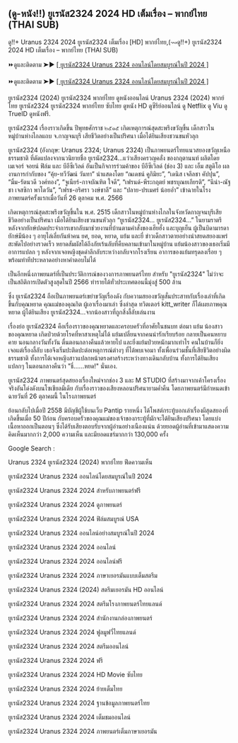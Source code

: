 ## (ดู-หนัง!!) ยูเรนัส2324 2024 HD เต็มเรื่อง – พากย์ไทย (THAI SUB)

ดู!!+ Uranus 2324 2024 ยูเรนัส2324 เต็มเรื่อง [HD] พากย์ไทย,(⇝ดู!!+) ยูเรนัส2324 2024 HD เต็มเรื่อง – พากย์ไทย (THAI SUB)

⏩ดูและติดตาม ➤►  [[ ยูเรนัส2324 Uranus 2324 ออนไลน์โดยสมบูรณ์ในปี 2024 ]](https://github.com/damikaplkasa/bandersa/pull/1)

⏩ดูและติดตาม ➤► [[ ยูเรนัส2324 Uranus 2324 ออนไลน์โดยสมบูรณ์ในปี 2024 ]](https://t.co/g642TtlS2Q) 

ยูเรนัส2324 (2024) ยูเรนัส2324 พากย์ไทย ดูหนังออนไลน์ Uranus 2324 (2024) พากย์ไทย ยูเรนัส2324 ยูเรนัส2324 พากย์ไทย ซับไทย ดูหนัง HD ดูซีรีย์ออนไลน์ ดู Netflix ดู Viu ดู TrueID ดูหนังฟรี.

ยูเรนัส2324 เรื่องราวเกิดขึ้น ปีพุทธศักราช ๒๕๑๕ เกิดเหตุการณ์สุดสะพรึงขวัญขึ้น เด็กสาวในหมู่บ้านห่างไกลแถบ จ.กาญจนบุรี เสียชีวิตอย่างเป็นปริศนา เมื่อได้ยินเสียงชวนขนหัวลุก

ยูเรนัส2324 (อังกฤษ: Uranus 2324; Uranus 2324) เป็นภาพยนตร์ไทยแนวสยองขวัญเหนือธรรมชาติ ที่ดัดแปลงจากนวนิยายชื่อ ยูเรนัส2324…แว่วเสียงครวญคลั่ง ของกฤตานนท์ ผลิตโดย เมเจอร์ จอยน์ ฟิล์ม และ บีอีซีเวิลด์ อันเป็นกิจการร่วมค้าของ บีอีซีเวิลด์ (ช่อง 3) และ เอ็ม สตูดิโอ ผลงานการกำกับของ “คุ้ย-ทวีวัฒน์ วันทา” นำแสดงโดย “ณเดชน์ คูกิมิยะ”, “เดนิส เจลีลชา คัปปุน”, “มิ้ม-รัตนวดี วงศ์ทอง”, “จูเนียร์-กาจบัณฑิต ใจดี”, “เฟรนด์-พีระกฤตย์ พชรบุณยเกียรติ”, “นีน่า-ณัฐชา เจสซิกา พาโดวัน”, “เฟรช-อริศรา วงษ์ชาลี” และ “ปลาย-ปรเมศร์ น้อยอ่ำ” เข้าฉายในโรงภาพยนตร์ครั้งแรกเมื่อวันที่ 26 ตุลาคม พ.ศ. 2566

เกิดเหตุการณ์สุดสะพรึงขวัญขึ้นใน พ.ศ. 2515 เด็กสาวในหมู่บ้านห่างไกลในจังหวัดกาญจนบุรีเสียชีวิตอย่างเป็นปริศนา เมื่อได้ยินเสียงชวนขนหัวลุก “ยูเรนัส2324… ยูเรนัส2324…” ในยามราตรี หลังจากยักษ์ปลดประจำการเขากลับมาช่วยงานที่บ้านตามคำสั่งของเฮียฮั่ง และบุญเย็น ผู้เป็นบิดามารดา ยักษ์มีน้อง ๆ อายุไล่เลี่ยกันห้าคน ยศ, ยอด, หยาด, แย้ม และยี่ ข่าวเด็กสาวตายอย่างน่าสยดสยองแพร่สะพัดไปอย่างรวดเร็ว หยาดสัมผัสได้ถึงภัยเร้นลับที่คืบคลานเข้ามาในหมู่บ้าน แย้มน้องสาวของเธอเริ่มมีอาการแปลก ๆ หลังจากเจอหญิงชุดดำลึกลับระหว่างกลับจากโรงเรียน อาการของแย้มทรุดลงเรื่อย ๆ พร้อมท่าทีประหลาดอย่างหาคำตอบไม่ได้

เป็นอีกหนึ่งภาพยนตร์ที่เป็นประวัติการณ์ของวงการภาพยนตร์ไทย สำหรับ "ยูเรนัส2324" ไม่ว่าจะเป็นสถิติการเปิดตัวสูงสุดในปี 2566 ทำรายได้ทั่วประเทศตอนนี้มุ่งสู่ 500 ล้าน

ซึ่ง ยูเรนัส2324 ถือเป็นภาพยนตร์เขย่าขวัญเรื่องดัง กับความสยองขวัญสั่นประสาทกับเรื่องเล่าที่เกิดขึ้นกับคุณหยาด คุณแม่ของคุณกิต ผู้เอาเรื่องมาเล่า ซึ่งล่าสุด ทวิตเตอร์ kitt_writer ก็ได้เผยภาพคุณหยาด ผู้ได้ยินเสียง ยูเรนัส2324...จากน้องสาวที่ถูกสิ่งลี้ลับเล่นงาน

เรื่องย่อ ยูเรนัส2324 คือเรื่องราวของคุณหยาดและครอบครัวที่อาศัยในชนบท ต่อมา แย้ม น้องสาวของคุณหยาด เกิดป่วยด้วยโรคที่หาสาเหตุไม่ได้ แย้มเปลี่ยนจากคนน่ารักเรียบร้อย กลายเป็นคนหยาบคาย นอนกลางวันทั้งวัน ตื่นตอนกลางคืนแล้วหายไป และยิ่งแย้มป่วยหนักมากเท่าไร คนในบ้านก็ยิ่งเจอแต่เรื่องลี้ลับ เธอจึงเริ่มปะติดปะต่อเหตุการณ์ต่างๆ ที่ได้พบเจอมา ทั้งเพื่อนร่วมชั้นที่เสียชีวิตอย่างผิดธรรมชาติ ทั้งการได้เจอหญิงสาวแปลกหน้าตรงศาลร้างระหว่างทางเดินกลับบ้าน ทั้งการได้ยินเสียงแปลกๆ ในตอนกลางคืนว่า "ธี่......หยด!" นั่นเอง.

ยูเรนัส2324 ภาพยนตร์สุดสยองเรื่องใหม่จากช่อง 3 และ M STUDIO ที่สร้างมาจากเค้าโครงเรื่องจริงอันโด่งดังบนโซเชียลมีเดีย กับเรื่องราวของเสียงหลอนปริศนายามค่ำคืน โดยภาพยนตร์มีกำหนดเข้าฉายวันที่ 26 ตุลาคมนี้ ในโรงภาพยนตร์

ย้อนกลับไปเมื่อปี 2558 มีบัญชีผู้ใช้บนเว็บ Pantip รายหนึ่ง ได้โพสต์กระทู้บอกเล่าเรื่องผีสุดสยองที่เกิดขึ้นเมื่อ 50 ปีก่อน กับครอบครัวของคุณแม่ของเจ้าของกระทู้ที่มักจะได้ยินเสียงปริศนา โดยแบ่งเนื้อหาออกเป็นตอนๆ ซึ่งได้รับเสียงตอบรับจากผู้อ่านอย่างเนืองแน่น ด้วยยอดผู้อ่านที่เข้ามาแสดงความคิดเห็นมากกว่า 2,000 ความเห็น และมียอดแชร์มากกว่า 130,000 ครั้ง

Google Search :

Uranus 2324 ยูเรนัส2324 (2024) พากย์ไทย ฟีดความเห็น

ยูเรนัส2324 Uranus 2324 ออนไลน์โดยสมบูรณ์ในปี 2024

ยูเรนัส2324 Uranus 2324 2024 สำหรับภาพยนตร์ฟรี

ยูเรนัส2324 Uranus 2324 2024 ดูภาพยนตร์

ยูเรนัส2324 Uranus 2324 2024 ฟิล์มสมบูรณ์ USA

ยูเรนัส2324 Uranus 2324 ออนไลน์อย่างสมบูรณ์ในปี 2024

ยูเรนัส2324 Uranus 2324 2024 ออนไลน์

ยูเรนัส2324 Uranus 2324 2024 ออนไลน์ฟรี

ยูเรนัส2324 Uranus 2324 2024 ภาษาเยอรมันแบบเต็มสตรีม

ยูเรนัส2324 Uranus 2324 (2024) สตรีมเยอรมัน HD ออนไลน์

ยูเรนัส2324 Uranus 2324 2024 สตรีมโรงภาพยนตร์ไทยแลนด์

ยูเรนัส2324 Uranus 2324 2024 สํานักงานกล่องภาพยนตร์

ยูเรนัส2324 Uranus 2324 2024 ฟูลมูฟวี่ไทยแลนด์

ยูเรนัส2324 Uranus 2324 2024 สตรีมออนไลน์

ยูเรนัส2324 Uranus 2324 2024 ฟรี

ยูเรนัส2324 Uranus 2324 2024 HD Movie ซับไทย

ยูเรนัส2324 Uranus 2324 2024 ย้ายเต็มไทย

ยูเรนัส2324 Uranus 2324 2024 ฐานข้อมูลภาพยนตร์ไทย

ยูเรนัส2324 Uranus 2324 2024 เต็มชมออนไลน์

ยูเรนัส2324 Uranus 2324 2024 ภาพยนตร์เต็มภาษาเยอรมัน
